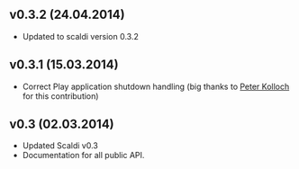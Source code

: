 ## v0.3.2 (24.04.2014)

* Updated to scaldi version 0.3.2

## v0.3.1 (15.03.2014)

* Correct Play application shutdown handling (big thanks to [Peter Kolloch](https://github.com/kolloch) for this contribution)

## v0.3 (02.03.2014)

* Updated Scaldi v0.3
* Documentation for all public API.
